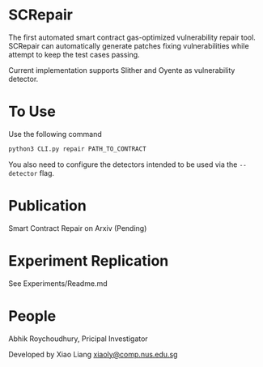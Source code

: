 SCRepair
===

The first automated smart contract gas-optimized vulnerability repair tool. SCRepair can automatically generate patches fixing vulnerabilities while attempt to keep the test cases passing.

Current implementation supports Slither and Oyente as vulnerability detector.

To Use
===

Use the following command

```Bash
python3 CLI.py repair PATH_TO_CONTRACT
```

You also need to configure the detectors intended to be used via the `--detector` flag.

Publication
===

Smart Contract Repair on Arxiv (Pending)

Experiment Replication
===

See Experiments/Readme.md

People
===

Abhik Roychoudhury, Pricipal Investigator

Developed by Xiao Liang <xiaoly@comp.nus.edu.sg>
